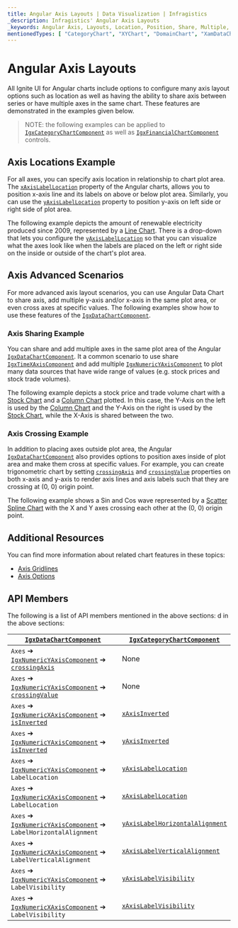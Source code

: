 ```yaml
---
title: Angular Axis Layouts | Data Visualization | Infragistics
_description: Infragistics' Angular Axis Layouts
_keywords: Angular Axis, Layouts, Location, Position, Share, Multiple, Crossing, Infragistics
mentionedTypes: [ "CategoryChart", "XYChart", "DomainChart", "XamDataChart", "Axis", "AxisLabelSettings", "ScatterSplineSeries" ]
---
```


# Angular Axis Layouts

All Ignite UI for Angular charts include options to configure many axis layout options such as location as well as having the ability to share axis between series or have multiple axes in the same chart. These features are demonstrated in the examples given below.

> NOTE: the following examples can be applied to [`IgxCategoryChartComponent`]({environment:dvApiBaseUrl}/products/ignite-ui-angular/api/docs/typescript/latest/classes/igxcategorychartcomponent.html) as well as [`IgxFinancialChartComponent`]({environment:dvApiBaseUrl}/products/ignite-ui-angular/api/docs/typescript/latest/classes/igxfinancialchartcomponent.html) controls.

## Axis Locations Example

For all axes, you can specify axis location in relationship to chart plot area. The [`xAxisLabelLocation`]({environment:dvApiBaseUrl}/products/ignite-ui-angular/api/docs/typescript/latest/classes/igxxychartcomponent.html#xaxislabellocation) property of the Angular charts, allows you to position x-axis line and its labels on above or below plot area. Similarly, you can use the [`yAxisLabelLocation`]({environment:dvApiBaseUrl}/products/ignite-ui-angular/api/docs/typescript/latest/classes/igxxychartcomponent.html#yaxislabellocation) property to position y-axis on left side or right side of plot area.

The following example depicts the amount of renewable electricity produced since 2009, represented by a [Line Chart](../types/line-chart.md). There is a drop-down that lets you configure the [`yAxisLabelLocation`]({environment:dvApiBaseUrl}/products/ignite-ui-angular/api/docs/typescript/latest/classes/igxxychartcomponent.html#yaxislabellocation) so that you can visualize what the axes look like when the labels are placed on the left or right side on the inside or outside of the chart's plot area.

<code-view style="height: 450px"
           data-demos-base-url="{environment:dvDemosBaseUrl}"
           iframe-src="{environment:dvDemosBaseUrl}/charts/category-chart-axis-locations"
           alt="Angular Axis Locations Example"
           github-src="charts/category-chart/axis-locations">
</code-view>

<!-- ## Axis Orientation Example

TODO add info/example of 4 charts with all possible combinations of XAxisInverted and YAxisInverted
e.g. https://www.infragistics.com/help/wpf/datachart-axis-orientation
 -->

## Axis Advanced Scenarios

For more advanced axis layout scenarios, you can use Angular Data Chart to share axis, add multiple y-axis and/or x-axis in the same plot area, or even cross axes at specific values. The following examples show how to use these features of the [`IgxDataChartComponent`]({environment:dvApiBaseUrl}/products/ignite-ui-angular/api/docs/typescript/latest/classes/igxdatachartcomponent.html).

### Axis Sharing Example

You can share and add multiple axes in the same plot area of the Angular [`IgxDataChartComponent`]({environment:dvApiBaseUrl}/products/ignite-ui-angular/api/docs/typescript/latest/classes/igxdatachartcomponent.html). It a common scenario to use share [`IgxTimeXAxisComponent`]({environment:dvApiBaseUrl}/products/ignite-ui-angular/api/docs/typescript/latest/classes/igxtimexaxiscomponent.html) and add multiple [`IgxNumericYAxisComponent`]({environment:dvApiBaseUrl}/products/ignite-ui-angular/api/docs/typescript/latest/classes/igxnumericyaxiscomponent.html) to plot many data sources that have wide range of values (e.g. stock prices and stock trade volumes).

The following example depicts a stock price and trade volume chart with a [Stock Chart](../types/stock-chart.md) and a [Column Chart](../types/column-chart.md) plotted. In this case, the Y-Axis on the left is used by the [Column Chart](../types/column-chart.md) and the Y-Axis on the right is used by the [Stock Chart](../types/stock-chart.md), while the X-Axis is shared between the two.

<code-view style="height: 450px"
           data-demos-base-url="{environment:dvDemosBaseUrl}"
           iframe-src="{environment:dvDemosBaseUrl}/charts/data-chart-axis-sharing"
           alt="Angular Axis Sharing Example"
           github-src="charts/data-chart/axis-sharing">
</code-view>

<div class="divider--half"></div>

### Axis Crossing Example

In addition to placing axes outside plot area, the Angular [`IgxDataChartComponent`]({environment:dvApiBaseUrl}/products/ignite-ui-angular/api/docs/typescript/latest/classes/igxdatachartcomponent.html) also provides options to position axes inside of plot area and make them cross at specific values. For example, you can create trigonometric chart by setting [`crossingAxis`]({environment:dvApiBaseUrl}/products/ignite-ui-angular/api/docs/typescript/latest/classes/igxaxiscomponent.html#crossingaxis) and [`crossingValue`]({environment:dvApiBaseUrl}/products/ignite-ui-angular/api/docs/typescript/latest/classes/igxaxiscomponent.html#crossingvalue) properties on both x-axis and y-axis to render axis lines and axis labels such that they are crossing at (0, 0) origin point.

The following example shows a Sin and Cos wave represented by a [Scatter Spline Chart](../types/scatter-chart.md) with the X and Y axes crossing each other at the (0, 0) origin point.

<code-view style="height: 450px"
           data-demos-base-url="{environment:dvDemosBaseUrl}"
           iframe-src="{environment:dvDemosBaseUrl}/charts/data-chart-axis-crossing"
           alt="Angular Axis Crossing Axes Example"
           github-src="charts/data-chart/axis-crossing">
</code-view>

<div class="divider--half"></div>

## Additional Resources

You can find more information about related chart features in these topics:

-   [Axis Gridlines](chart-axis-gridlines.md)
-   [Axis Options](chart-axis-options.md)

## API Members

The following is a list of API members mentioned in the above sections:
d in the above sections:

| [`IgxDataChartComponent`]({environment:dvApiBaseUrl}/products/ignite-ui-angular/api/docs/typescript/latest/classes/igxdatachartcomponent.html)                                                                                                                                                                  | [`IgxCategoryChartComponent`]({environment:dvApiBaseUrl}/products/ignite-ui-angular/api/docs/typescript/latest/classes/igxcategorychartcomponent.html)                             |
| --------------------------------------------------------------------------------------------------------------------------------------------------------------------------------------------------------------------------------------------------------------------------------------------------------------- | ---------------------------------------------------------------------------------------------------------------------------------------------------------------------------------- |
| `Axes` ➔ [`IgxNumericYAxisComponent`]({environment:dvApiBaseUrl}/products/ignite-ui-angular/api/docs/typescript/latest/classes/igxnumericyaxiscomponent.html) ➔ [`crossingAxis`]({environment:dvApiBaseUrl}/products/ignite-ui-angular/api/docs/typescript/latest/classes/igxaxiscomponent.html#crossingaxis)   | None                                                                                                                                                                               |
| `Axes` ➔ [`IgxNumericYAxisComponent`]({environment:dvApiBaseUrl}/products/ignite-ui-angular/api/docs/typescript/latest/classes/igxnumericyaxiscomponent.html) ➔ [`crossingValue`]({environment:dvApiBaseUrl}/products/ignite-ui-angular/api/docs/typescript/latest/classes/igxaxiscomponent.html#crossingvalue) | None                                                                                                                                                                               |
| `Axes` ➔ [`IgxNumericXAxisComponent`]({environment:dvApiBaseUrl}/products/ignite-ui-angular/api/docs/typescript/latest/classes/igxnumericxaxiscomponent.html) ➔ [`isInverted`]({environment:dvApiBaseUrl}/products/ignite-ui-angular/api/docs/typescript/latest/classes/igxaxiscomponent.html#isinverted)       | [`xAxisInverted`]({environment:dvApiBaseUrl}/products/ignite-ui-angular/api/docs/typescript/latest/classes/igxxychartcomponent.html#xaxisinverted)                                 |
| `Axes` ➔ [`IgxNumericYAxisComponent`]({environment:dvApiBaseUrl}/products/ignite-ui-angular/api/docs/typescript/latest/classes/igxnumericyaxiscomponent.html) ➔ [`isInverted`]({environment:dvApiBaseUrl}/products/ignite-ui-angular/api/docs/typescript/latest/classes/igxaxiscomponent.html#isinverted)       | [`yAxisInverted`]({environment:dvApiBaseUrl}/products/ignite-ui-angular/api/docs/typescript/latest/classes/igxxychartcomponent.html#yaxisinverted)                                 |
| `Axes` ➔ [`IgxNumericYAxisComponent`]({environment:dvApiBaseUrl}/products/ignite-ui-angular/api/docs/typescript/latest/classes/igxnumericyaxiscomponent.html) ➔ `LabelLocation`                                                                                                                                 | [`yAxisLabelLocation`]({environment:dvApiBaseUrl}/products/ignite-ui-angular/api/docs/typescript/latest/classes/igxxychartcomponent.html#yaxislabellocation)                       |
| `Axes` ➔ [`IgxNumericXAxisComponent`]({environment:dvApiBaseUrl}/products/ignite-ui-angular/api/docs/typescript/latest/classes/igxnumericxaxiscomponent.html) ➔ `LabelLocation`                                                                                                                                 | [`xAxisLabelLocation`]({environment:dvApiBaseUrl}/products/ignite-ui-angular/api/docs/typescript/latest/classes/igxxychartcomponent.html#xaxislabellocation)                       |
| `Axes` ➔ [`IgxNumericYAxisComponent`]({environment:dvApiBaseUrl}/products/ignite-ui-angular/api/docs/typescript/latest/classes/igxnumericyaxiscomponent.html) ➔ `LabelHorizontalAlignment`                                                                                                                      | [`yAxisLabelHorizontalAlignment`]({environment:dvApiBaseUrl}/products/ignite-ui-angular/api/docs/typescript/latest/classes/igxxychartcomponent.html#yaxislabelhorizontalalignment) |
| `Axes` ➔ [`IgxNumericXAxisComponent`]({environment:dvApiBaseUrl}/products/ignite-ui-angular/api/docs/typescript/latest/classes/igxnumericxaxiscomponent.html) ➔ `LabelVerticalAlignment`                                                                                                                        | [`xAxisLabelVerticalAlignment`]({environment:dvApiBaseUrl}/products/ignite-ui-angular/api/docs/typescript/latest/classes/igxxychartcomponent.html#xaxislabelverticalalignment)     |
| `Axes` ➔ [`IgxNumericYAxisComponent`]({environment:dvApiBaseUrl}/products/ignite-ui-angular/api/docs/typescript/latest/classes/igxnumericyaxiscomponent.html) ➔ `LabelVisibility`                                                                                                                               | [`yAxisLabelVisibility`]({environment:dvApiBaseUrl}/products/ignite-ui-angular/api/docs/typescript/latest/classes/igxxychartcomponent.html#yaxislabelvisibility)                   |
| `Axes` ➔ [`IgxNumericXAxisComponent`]({environment:dvApiBaseUrl}/products/ignite-ui-angular/api/docs/typescript/latest/classes/igxnumericxaxiscomponent.html) ➔ `LabelVisibility`                                                                                                                               | [`xAxisLabelVisibility`]({environment:dvApiBaseUrl}/products/ignite-ui-angular/api/docs/typescript/latest/classes/igxxychartcomponent.html#xaxislabelvisibility)                   |

<!-- TODO correct links in Transformer -->

<!--
| `Axes` &#10132; `NumericYAxis` &#10132; `labelSettings.location`            | `YAxisLabelLocation`            |
| `Axes` &#10132; `NumericXAxis` &#10132; `labelSettings.location`            | `XAxisLabelLocation`            |
| `Axes` &#10132; `NumericYAxis` &#10132; `labelSettings.horizontalAlignment` | `YAxisLabelHorizontalAlignment` |
| `Axes` &#10132; `NumericXAxis` &#10132; `labelSettings.verticalAlignment`   | `XAxisLabelVerticalAlignment`   |
| `Axes` &#10132; `NumericYAxis` &#10132; `labelSettings.visibility`          | `YAxisLabelVisibility`          |
| `Axes` &#10132; `NumericXAxis` &#10132; `labelSettings.visibility`          | `XAxisLabelVisibility`          | -->
